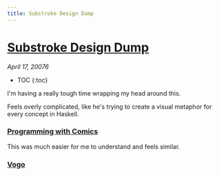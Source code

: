 ```yaml
---
title: Substroke Design Dump
---
```


# [Substroke Design Dump](http://worrydream.com/#!/substroke) 

_April 17, 20076_

* TOC
{:toc}

I'm having a really tough time wrapping my head around this.

Feels overly complicated, like he's trying to create a visual metaphor for every concept in Haskell.

### [Programming with Comics](http://whynotfireworks.com/programming-with-comics/)

This was much easier for me to understand and feels similar.

### [Vogo](mgrf.de/vogo/)


